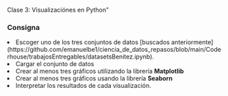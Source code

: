 Clase 3: Visualizaciónes en Python"

### Consigna
<li> Escoger uno de los tres conjuntos de datos [buscados anteriormente](https://github.com/emanuelbe1/ciencia_de_datos_repasos/blob/main/Coderhouse/trabajosEntregables/datasetsBenitez.ipynb).</li>
<li> Cargar el conjunto de datos</li>
<li> Crear al menos tres gráficos utilizando la librería <b>Matplotlib</b></li>
<li> Crear al menos tres gráficos usando la librería <b>Seaborn</b> </li>
<li> Interpretar los resultados de cada visualización.</li>